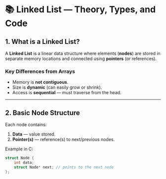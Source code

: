 # 📚 Linked List — Theory, Types, and Code

## 1. What is a Linked List?
A **Linked List** is a linear data structure where elements (**nodes**) are stored in separate memory locations and connected using **pointers** (or references).

### Key Differences from Arrays
- Memory is **not contiguous**.
- Size is **dynamic** (can easily grow or shrink).
- Access is **sequential** — must traverse from the head.

---

## 2. Basic Node Structure
Each node contains:
1. **Data** — value stored.
2. **Pointer(s)** — reference(s) to next/previous nodes.

Example in C:
```c
struct Node {
    int data;
    struct Node* next; // points to the next node
};

